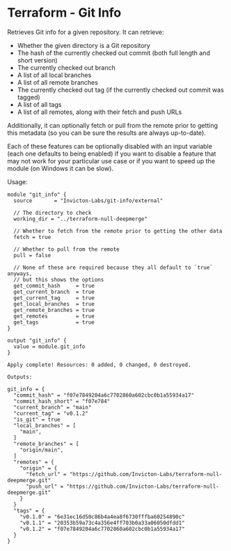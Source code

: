 # Terraform - Git Info

Retrieves Git info for a given repository. It can retrieve:
- Whether the given directory is a Git repository
- The hash of the currently checked out commit (both full length and short version)
- The currently checked out branch
- A list of all local branches
- A list of all remote branches
- The currently checked out tag (if the currently checked out commit was tagged)
- A list of all tags
- A list of all remotes, along with their fetch and push URLs

Additionally, it can optionally fetch or pull from the remote prior to getting this metadata (so you can be sure the results are always up-to-date).

Each of these features can be optionally disabled with an input variable (each one defaults to being enabled) if you want to disable a feature that may not work for your particular use case or if you want to speed up the module (on Windows it can be slow).

Usage:

```
module "git_info" {
  source       = "Invicton-Labs/git-info/external"

  // The directory to check
  working_dir = "../terraform-null-deepmerge"

  // Whether to fetch from the remote prior to getting the other data
  fetch = true

  // Whether to pull from the remote
  pull = false

  // None of these are required because they all default to `true` anyways,
  // but this shows the options
  get_commit_hash     = true
  get_current_branch  = true
  get_current_tag     = true
  get_local_branches  = true
  get_remote_branches = true
  get_remotes         = true
  get_tags            = true
}

output "git_info" {
  value = module.git_info
}

```

```
Apply complete! Resources: 0 added, 0 changed, 0 destroyed.

Outputs:

git_info = {
  "commit_hash" = "f07e7849204a6c7702860a602cbc0b1a55934a17"
  "commit_hash_short" = "f07e784"
  "current_branch" = "main"
  "current_tag" = "v0.1.2"
  "is_git" = true
  "local_branches" = [
    "main",
  ]
  "remote_branches" = [
    "origin/main",
  ]
  "remotes" = {
    "origin" = {
      "fetch_url" = "https://github.com/Invicton-Labs/terraform-null-deepmerge.git"
      "push_url" = "https://github.com/Invicton-Labs/terraform-null-deepmerge.git"
    }
  }
  "tags" = {
    "v0.1.0" = "6e31ec16d50c86b4a4ea8f6730fffba60254890c"
    "v0.1.1" = "20353b59a73c4a356e4ff703b0a33a06050dfdd1"
    "v0.1.2" = "f07e7849204a6c7702860a602cbc0b1a55934a17"
  }
}
```